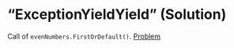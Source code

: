 # “ExceptionYieldYield” (Solution)
Call of `evenNumbers.FirstOrDefault()`.
[Problem](./ExceptionYieldYield-Q.md)
